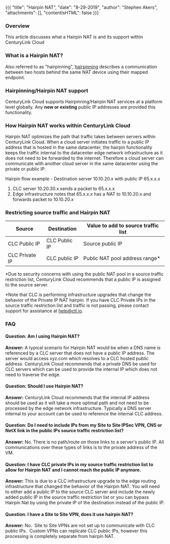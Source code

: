 {{{
  "title": "Hairpin NAT",
  "date": "8-29-2019",
  "author": "Stephen Akers",
  "attachments": [],
  "contentIsHTML": false
}}}

### Overview
This article discusses what a Hairpin NAT is and its support within CenturyLink Cloud

### What is a Hairpin NAT?
Also referred to as "hairpinning", [hairpinning](//en.wikipedia.org/wiki/Hairpinning) describes a communication between two hosts behind the same NAT device using their mapped endpoint.

### Hairpinning/Hairpin NAT support
CenturyLink Cloud supports Hairpinning/Hairpin NAT services at a platform level globally. Any **new or existing** public IP addresses are provided this functionality.

### How Hairpin NAT works within CenturyLink Cloud
Hairpin NAT optimizes the path that traffic takes between servers within CenturyLink Cloud.  When a cloud server initiates traffic to a public IP address that is hosted in the same datacenter, the hairpin functionality keeps the traffic internal to the datacenter edge network infrastructure as it does not need to be forwarded to the internet.  Therefore a cloud server can communicate with another cloud server in the same datacenter using the private or public IP.

Hairpin flow example - Destination server 10.10.20.x with public IP 65.x.x.x
1. CLC server 10.20.30.x sends a packet to 65.x.x.x 
2. Edge infrastructure notes that 65.x.x.x has a NAT to 10.10.20.x and forwards packet to 10.10.20.x

### Restricting source traffic and Hairpin NAT

|Source|Destination|Value to add to source traffic list|
|-------|-----------|---------|
|CLC Public IP|CLC Public IP|Source public IP|
|CLC Private IP|CLC public IP|Public NAT pool address range*|

\*Due to security concerns with using the public NAT pool in a source traffic restriction list, CenturyLink Cloud recommends that a public IP is assigned to the source server.

\*Note that CLC is performing infrastructure upgrades that change the behavior of the Private IP NAT hairpin.
If you have CLC Private IPs in the source traffic restriction list and traffic is not passing, please contact support for assistance at help@ctl.io.

### FAQ

#### Question: Am I using Hairpin NAT?

**Answer:** A typical scenario for Hairpin NAT would be when a DNS name is referenced by a CLC server that does not have a public IP address.  The server would access xyz.com which resolves to a CLC hosted public address.  CenturyLink Cloud recommends that a private DNS be used for CLC servers which can be used to provide the internal IP which does not need to traverse the edge.

#### Question: Should I use Hairpin NAT?
**Answer:** CenturyLink Cloud recommends that the internal IP address should be used as it will take a more optimal path and not need to be processed by the edge network infrastructure.  Typically a DNS server internal to your account can be used to reference the internal CLC address.

#### Question: Do I need to include IPs from my Site to Site IPSec VPN, CNS or NetX link in the public IPs source traffic restriction list?

**Answer:** No. There is no path/route on those links to a server's public IP.  All communications over these types of links is to the private address of the VM. 

#### Question: I have CLC private IPs in my source traffic restriction list to allow for Hairpin NAT and I cannot reach the public IP anymore.

**Answer:** This is due to a CLC infrastructure upgrade to the edge routing infrastructure that changed the behavior of the Hairpin NAT.  You will need to either add a public IP to the source CLC server and include the newly added public IP in the source traffic restriction list or you can bypass Hairpin Nat by using the private IP of the destination instead of the public IP.

#### Question: I have a Site to Site VPN, does it use hairpin NAT?

**Answer:** No.  Site to Site VPNs are not set up to communicate with CLC public IPs.  Custom VPNs can replicate CLC public IPs, however this processing is completely separate from hairpin NAT.
